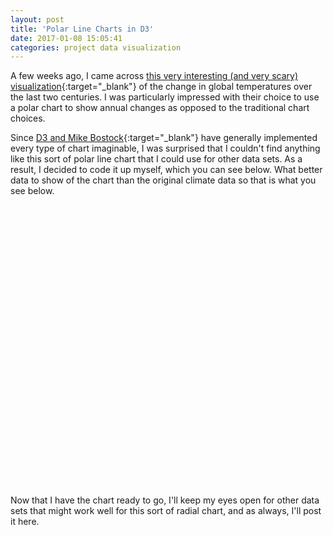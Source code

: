 ```yaml
---
layout: post
title: 'Polar Line Charts in D3'
date: 2017-01-08 15:05:41
categories: project data visualization
---
```


A few weeks ago, I came across [this very interesting (and very scary) visualization](http://blogs.reading.ac.uk/climate-lab-book/files/2016/05/spiral_optimized.gif){:target="_blank"} of the change in global temperatures over the last two centuries. I was particularly impressed with their choice to use a polar chart to show annual changes as opposed to the traditional chart choices.

Since [D3 and Mike Bostock](https://bost.ocks.org/mike/){:target="_blank"} have generally implemented every type of chart imaginable, I was surprised that I couldn't find anything like this sort of polar line chart that I could use for other data sets. As a result, I decided to code it up myself, which you can see below. What better data to show of the chart than the original climate data so that is what you see below.

<style>
#d3-polar-container {
    width: 90%;
    max-width: 450px;
    height: 450px;
}

#polar-line-chart {
    width: 100%;
    height: 100%;
}

#polar-line-chart .line {
    fill: none;
    stroke: steelblue;
    stroke-width: 1px;
}

#polar-line-chart .domain {
    display: none;
}

#polar-line-chart .year-text {
    font-family: sans-serif;
    font-size: 14px;
}

#polar-line-chart .play-text {
    font-family: sans-serif;
    font-size: 18px;
    cursor: pointer;
    fill: #77bdee;
}
</style>

<div id='d3-polar-container' style='margin: auto;'>
    <svg id="polar-line-chart"></svg>
</div>
<script src="http://d3js.org/d3.v4.min.js"></script>
<script>
/* resize svg height if needed */
var c_width = $("#d3-polar-container").width();
$("#d3-polar-container").css("height", c_width);

/* initialize svg and variables */
var svg = d3.select("#polar-line-chart"),
    margin = {top: 55, left: 45, bottom: 35, right: 45, center: 75},
    width = parseInt(svg.style("width").replace("px","")) - margin.left - margin.right;
    height = parseInt(svg.style("height").replace("px","")) - margin.top - margin.bottom;

alert(height);

// polar scales
var t = d3.scaleTime().range([0, 2 * Math.PI]),
    r = d3.scaleLinear().range([0, (width - margin.center) / 2]);

// cartesian conversion
var x = function(t, r) { return (margin.left) + (width / 2) + ((r + (margin.center / 2)) * Math.cos(t)); },
    y = function(t, r) { return (margin.top) + (height / 2) - ((r + (margin.center / 2)) * Math.sin(t)); }

var line = d3.line()
    .x(function(d) { return x(t(d.month), r(d.value)); })
    .y(function(d) { return y(t(d.month), r(d.value)); });

var color = d3.scaleLinear()
    .range(["#2a96e8", "#fb6767"]);

/* draw polar background */
svg.append('circle')
    .attr("r", width / 2)
    .attr("cx", margin.left + width / 2)
    .attr("cy", margin.top + height / 2)
    .style("fill", "#ececec")
    .style("stroke", "#000")
    .style("stroke-width", "0.5px");

svg.append('circle')
    .attr("r", margin.center / 2)
    .attr("cx", margin.left + width / 2)
    .attr("cy", margin.top + height / 2)
    .style("fill", "white")
    .style("stroke", "#000")
    .style("stroke-width", "0.5px");

/* pull data */
d3.csv("/data/d3-radial-temp.csv", function(d) {
    d.year  = +d.year;
    d.month = +d.month;
    d.value = +d.v2;
    return d;
}, function(error, data) {
    if (error) throw error;

    var [t_min, t_max] = d3.extent(data, function(d) { return d.month; }),
        [r_min, r_max] = d3.extent(data, function(d) { return d.value;   });
    var r_margin = {top: 0.15, bottom: 0};

    t.domain([t_min, t_max + 1]);
    r.domain([r_min - r_margin.bottom, r_max + r_margin.top]);
    color.domain(d3.extent(data, function(d) { return d.year; }));

    /* draw polar axes */
    var ticks = r.ticks(5).splice(1);
    var axis  = d3.axisBottom(r).tickValues(ticks).tickSize(0).tickFormat(d3.format(".1f"));

    svg.selectAll("g")
        .data(ticks).enter()
        .append("circle")
        .attr("cx", margin.left + width / 2)
        .attr("cy", margin.top + height / 2)
        .attr("r", function(d) { return margin.center / 2 + r(d); })
        .attr("fill", "none")
        .attr("stroke", "#000")
        .attr("stroke-width", "0.25px");

    svg.append("rect")
        .attr("x", margin.left + (margin.center + width) / 2 + 5)
        .attr("y", margin.top + height / 2 - 10)
        .attr("width", (width - margin.center) / 2 - 7)
        .attr("height", 20)
        .attr("fill", "#ececec");

    /* render center year, "play", title, and month text */
    var text_size = (c_width == 450 ? 1 : 0.8);

    svg.append("text")
        .attr("class", "year-text")
        .style("font-size", text_size - 0.1 + "em")
        .attr("transform", "translate(" + (margin.left + width / 2 - 15) + "," + (margin.top + height / 2 + 5) + ")")
        .text("1850");

    svg.append("text")
        .style("font-size", text_size + "em")
        .attr("transform", "translate(" + 10 + "," + 15 + ")")
        .text("Global Temperature Change in °C (1850 - 2016)");

    svg.append("text")
        .style("font-size", text_size - 0.1 + "em")
        .attr("transform", "translate(" + (width + margin.left + 10) + "," + (height / 2 + margin.top - 8) + ") rotate(90)")
        .text("Jan");

    svg.append("text")
        .style("font-size", text_size - 0.1 + "em")
        .attr("transform", "translate(" + (width / 2 + margin.left - 8) + "," + (margin.top - 8) + ")")
        .text("Apr");

    svg.append("text")
        .style("font-size", text_size - 0.1 + "em")
        .attr("transform", "translate(" + (margin.left - 8) + "," + (height / 2 + margin.top + 8) + ") rotate(270)")
        .text("Jul");

    svg.append("text")
        .style("font-size", text_size - 0.1 + "em")
        .attr("transform", "translate(" + (width / 2 + margin.left + 8) + "," + (height + margin.top + 8) + ") rotate(180)")
        .text("Oct");

    $(document).ready(function() {
        svg.append("text")
            .attr("class", "play-text")
            .style("font-size", text_size + "em")
            .attr("transform", "translate(" + 10 + "," + 35 + ")")
            .text("Play");
    });

    /* animate on click */
    svg.select(".play-text").on("click", function() {
        /* clear paths and axis */
        svg.selectAll(".line").remove();
        svg.select("#axis").remove();
        svg.selectAll(".year-text.added").remove();
        svg.selectAll(".year-text").text("1850");
        svg.selectAll(".year-text-cover").remove();

        for (var i = 1; i < data.length; i++) {
            /* draw new path */
            svg.append("path")
                .attr("class", "line")
                .attr("d", line([data[i - 1], data[i]]))
                .style("stroke", color(data[i - 1].year))
                .style("opacity", 0)
                .transition()
                .duration(50)
                .delay(1000 + 5 * i)
                .style("opacity", 1);

            /* update center text */
            if (data[i - 1].month == 1) {
                svg.append("rect")
                    .attr("class", "year-text-cover")
                    .attr("x", margin.left + width / 2 - margin.center / 2 + 15)
                    .attr("y", margin.left + width / 2 - margin.center / 2 + 25)
                    .attr("width", 45)
                    .attr("height", 45)
                    .attr("fill", "white")
                    .style("opacity", 0)
                    .transition()
                    .duration(0)
                    .delay(1000 + 5 * i)
                    .style("opacity", 1);

                svg.append("text")
                    .classed("year-text", true)
                    .classed("added", true)
                    .attr("transform", "translate(" + (margin.left + width / 2 - 15) + "," + (margin.top + height / 2 + 5) + ")")
                    .text(data[i - 1].year)
                    .style("opacity", 0)
                    .style("font-size", text_size - 0.1 + "em")
                    .transition()
                    .duration(0)
                    .delay(1000 + 5 * i)
                    .style("opacity", 1);
            }
        }

        /* re-render axis */
        svg.append("g")
            .attr("id", "axis")
            .attr("transform", "translate(" + (margin.left + (margin.center + width) / 2) + "," + (margin.top + (height / 2) - 6) + ")")
            .style("font-size", (c_width == 450 ? 0.6 : 0.5) + "em")
            .call(axis);
    });

    /* render radial ticks */
    svg.append("g")
        .attr("id", "axis")
        .attr("transform", "translate(" + (margin.left + (margin.center + width) / 2) + "," + (margin.top + (height / 2) - 6) + ")")
        .style("font-size", (c_width == 450 ? 0.6 : 0.5) + "em")
        .call(axis);
});
</script>

Now that I have the chart ready to go, I'll keep my eyes open for other data sets that might work well for this sort of radial chart, and as always, I'll post it here.



